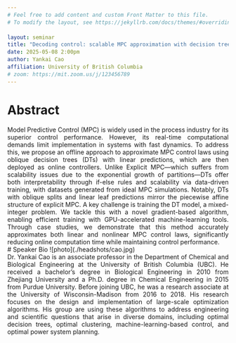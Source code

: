 ```yaml
---
# Feel free to add content and custom Front Matter to this file.
# To modify the layout, see https://jekyllrb.com/docs/themes/#overriding-theme-defaults

layout: seminar
title: "Decoding control: scalable MPC approximation with decision trees"
date: 2025-05-08 2:00pm
author: Yankai Cao
affiliation: University of British Columbia
# zoom: https://mit.zoom.us/j/123456789
---
```

# Abstract
<div style="text-align: justify;">
Model Predictive Control (MPC) is widely used in the process industry for its superior control performance. However, its real-time computational demands limit implementation in systems with fast dynamics. To address this, we propose an offline approach to approximate MPC control laws using oblique decision trees (DTs) with linear predictions, which are then deployed as online controllers. Unlike Explicit MPC—which suffers from scalability issues due to the exponential growth of partitions—DTs offer both interpretability through if-else rules and scalability via data-driven training, with datasets generated from ideal MPC simulations. Notably, DTs with oblique splits and linear leaf predictions mirror the piecewise affine structure of explicit MPC. A key challenge is training the DT model, a mixed-integer problem. We tackle this with a novel gradient-based algorithm, enabling efficient training with GPU-accelerated machine-learning tools. Through case studies, we demonstrate that this method accurately approximates both linear and nonlinear MPC control laws, significantly reducing online computation time while maintaining control performance.
</div>
# Speaker Bio
![photo](./headshots/cao.jpg)
<div style="text-align: justify;">
Dr. Yankai Cao is an associate professor in the Department of Chemical and Biological Engineering at the University of British Columbia (UBC). He received a bachelor’s degree in Biological Engineering in 2010 from Zhejiang University and a Ph.D. degree in Chemical Engineering in 2015 from Purdue University. Before joining UBC, he was a research associate at the University of Wisconsin-Madison from 2016 to 2018. His research focuses on the design and implementation of large-scale optimization algorithms. His group are using these algorithms to address engineering and scientific questions that arise in diverse domains, including optimal decision trees, optimal clustering, machine-learning-based control, and optimal power system planning. 
</div>